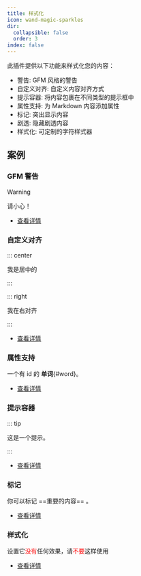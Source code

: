 ```yaml
---
title: 样式化
icon: wand-magic-sparkles
dir:
  collapsible: false
  order: 3
index: false
---
```


<!-- #region intro -->

此插件提供以下功能来样式化您的内容：

- 警告: GFM 风格的警告
- 自定义对齐: 自定义内容对齐方式
- 提示容器: 将内容包裹在不同类型的提示框中
- 属性支持: 为 Markdown 内容添加属性
- 标记: 突出显示内容
- 剧透: 隐藏剧透内容
- 样式化: 可定制的字符样式器

<!-- #endregion intro -->

<!-- more -->

## 案例

<!-- #region demo -->

### GFM 警告

> [!warning]
> 请小心！

- [查看详情](./alert.md)

### 自定义对齐

::: center

我是居中的

:::

::: right

我在右对齐

:::

- [查看详情](./align.md)

### 属性支持

一个有 id 的 **单词**{#word}。

- [查看详情](./attrs.md)

### 提示容器

::: tip

这是一个提示。

:::

- [查看详情](./hint.md)

### 标记

你可以标记 ==重要的内容== 。

- [查看详情](./mark.md)

### 样式化

设置它<span style="color:red">没有</span>任何效果，请<span style="color:red">不要</span>这样使用

- [查看详情](./stylize.md)

<!-- #endregion demo -->
